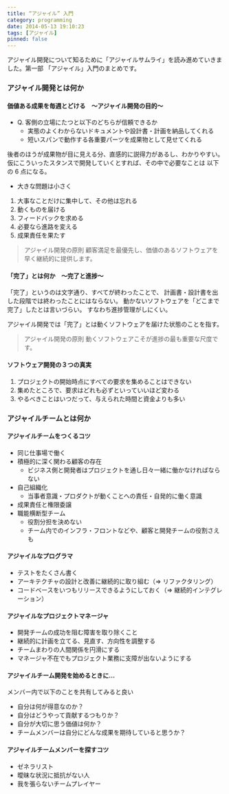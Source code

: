 ```yaml
---
title: “アジャイル” 入門
category: programming
date: 2014-05-13 19:10:23
tags: [アジャイル]
pinned: false
---
```


アジャイル開発について知るために「アジャイルサムライ」を読み進めていきました。第一部 「アジャイル」入門のまとめです。

### アジャイル開発とは何か

#### 価値ある成果を毎週とどける　〜アジャイル開発の目的〜

- Q. 客側の立場にたつと以下のどちらが信頼できるか
  - 実態のよくわからないドキュメントや設計書・計画を納品してくれる
  - 短いスパンで動作する各重要パーツを成果物として見せてくれる

後者のほうが成果物が目に見える分、直感的に説得力があるし、わかりやすい。 仮にこういったスタンスで開発していくとすれば、その中で必要なことは 以下の 6 点になる。

- 大きな問題は小さく

1.  大事なことだけに集中して、その他は忘れる
2.  動くものを届ける
3.  フィードバックを求める
4.  必要なら進路を変える
5.  成果責任を果たす

> アジャイル開発の原則
> 顧客満足を最優先し、価値のあるソフトウェアを早く継続的に提供します。

#### 「完了」とは何か　〜完了と進捗〜

「完了」というのは文字通り、すべてが終わったことで、 計画書・設計書を出した段階では終わったことにはならない。 動かないソフトウェアを「どこまで完了」したとは言いづらい。 すなわち進捗管理がしにくい。

アジャイル開発では「完了」とは動くソフトウェアを届けた状態のことを指す。

> アジャイル開発の原則
> 動くソフトウェアこそが進捗の最も重要な尺度です。

#### ソフトウェア開発の３つの真実

1. プロジェクトの開始時点にすべての要求を集めることはできない
2. 集めたところで、要求はどれも必ずといっていいほど変わる
3. やるべきことはいつだって、与えられた時間と資金よりも多い

### アジャイルチームとは何か

#### アジャイルチームをつくるコツ

- 同じ仕事場で働く
- 積極的に深く関わる顧客の存在
  - ビジネス側と開発者はプロジェクトを通し日々一緒に働かなければならない
- 自己組織化
  - 当事者意識・プロダクトが動くことへの責任・自発的に働く意識
- 成果責任と権限委譲
- 職能横断型チーム
  - 役割分担を決めない
  - チーム内でのインフラ・フロントなどや、顧客と開発チームの役割さえも

#### アジャイルなプログラマ

- テストをたくさん書く
- アーキテクチャの設計と改善に継続的に取り組む（=> リファクタリング）
- コードベースをいつもリリースできるようにしておく（=> 継続的インテグレーション）

#### アジャイルなプロジェクトマネージャ

- 開発チームの成功を阻む障害を取り除くこと
- 継続的に計画を立てる、見直す、方向性を調整する
- チームまわりの人間関係を円滑にする
- マネージャ不在でもプロジェクト業務に支障が出ないようにする

#### アジャイルチーム開発を始めるときに...

メンバー内で以下のことを共有してみると良い

- 自分は何が得意なのか？
- 自分はどうやって貢献するつもりか？
- 自分が大切に思う価値は何か？
- チームメンバーは自分にどんな成果を期待していると思うか？

#### アジャイルチームメンバーを探すコツ

- ゼネラリスト
- 曖昧な状況に抵抗がない人
- 我を張らないチームプレイヤー
